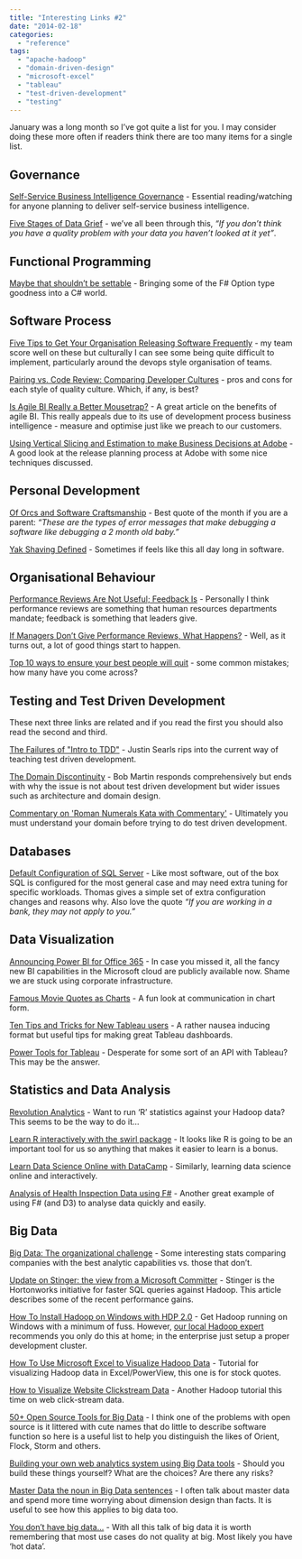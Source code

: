 ```yaml
---
title: "Interesting Links #2"
date: "2014-02-18"
categories: 
  - "reference"
tags: 
  - "apache-hadoop"
  - "domain-driven-design"
  - "microsoft-excel"
  - "tableau"
  - "test-driven-development"
  - "testing"
---
```


January was a long month so I’ve got quite a list for you. I may consider doing these more often if readers think there are too many items for a single list.

## Governance

[Self-Service Business Intelligence Governance](http://channel9.msdn.com/Events/SharePoint-Conference/2012/SPC206) - Essential reading/watching for anyone planning to deliver self-service business intelligence.

[Five Stages of Data Grief](http://theodi.org/blog/five-stages-of-data-grief) - we’ve all been through this, _“If you don’t think you have a quality problem with your data you haven’t looked at it yet”_.

## Functional Programming

[Maybe that shouldn’t be settable](http://lostechies.com/sharoncichelli/2014/01/13/maybe-that-shouldnt-be-settable/) - Bringing some of the F# Option type goodness into a C# world.

## Software Process

[Five Tips to Get Your Organisation Releasing Software Frequently](https://www.simple-talk.com/opinion/opinion-pieces/five-tips-to-get-your-organisation-releasing-software-frequently/) - my team score well on these but culturally I can see some being quite difficult to implement, particularly around the devops style organisation of teams.

[Pairing vs. Code Review: Comparing Developer Cultures](http://phinze.github.io/2013/12/08/pairing-vs-code-review.html) - pros and cons for each style of quality culture. Which, if any, is best?

[Is Agile BI Really a Better Mousetrap?](http://www.b-eye-network.com/view/17177) - A great article on the benefits of agile BI. This really appeals due to its use of development process business intelligence - measure and optimise just like we preach to our customers.

[Using Vertical Slicing and Estimation to make Business Decisions at Adobe](http://www.mountaingoatsoftware.com/blog/using-vertical-slicing-and-estimation-to-make-business-decisions-at-adobe) - A good look at the release planning process at Adobe with some nice techniques discussed.

## Personal Development

[Of Orcs and Software Craftsmanship](http://odetocode.com/blogs/scott/archive/2014/01/27/of-orcs-and-software-craftsmanship.aspx) - Best quote of the month if you are a parent: _“These are the types of error messages that make debugging a software like debugging a 2 month old baby.”_

[Yak Shaving Defined](http://www.hanselman.com/blog/YakShavingDefinedIllGetThatDoneAsSoonAsIShaveThisYak.aspx) - Sometimes if feels like this all day long in software.

## Organisational Behaviour

[Performance Reviews Are Not Useful; Feedback Is](http://www.jrothman.com/blog/mpd/2014/01/performance-reviews-are-not-useful-feedback-is.html) - Personally I think performance reviews are something that human resources departments mandate; feedback is something that leaders give.

[If Managers Don’t Give Performance Reviews, What Happens?](http://www.jrothman.com/blog/mpd/2014/01/if-managers-dont-give-performance-reviews-what-happens.html) - Well, as it turns out, a lot of good things start to happen.

[Top 10 ways to ensure your best people will quit](http://www.ragan.com/Main/Articles/Top_10_ways_to_ensure_your_best_people_will_quit_47779.aspx) - some common mistakes; how many have you come across?

## Testing and Test Driven Development

These next three links are related and if you read the first you should also read the second and third.

[The Failures of "Intro to TDD"](http://blog.testdouble.com/posts/2014-01-25-the-failures-of-intro-to-tdd.html) - Justin Searls rips into the current way of teaching test driven development.

[The Domain Discontinuity](http://blog.8thlight.com/uncle-bob/2014/01/27/TheChickenOrTheRoad.html) - Bob Martin responds comprehensively but ends with why the issue is not about test driven development but wider issues such as architecture and domain design.

[Commentary on 'Roman Numerals Kata with Commentary'](http://fsharpforfunandprofit.com/posts/roman-numeral-kata/) - Ultimately you must understand your domain before trying to do test driven development.

## Databases

[Default Configuration of SQL Server](http://blog.kejser.org/2014/01/15/default-configuration-of-sql-server-and-query-hints/) - Like most software, out of the box SQL is configured for the most general case and may need extra tuning for specific workloads. Thomas gives a simple set of extra configuration changes and reasons why. Also love the quote _“If you are working in a bank, they may not apply to you.”_

## Data Visualization

[Announcing Power BI for Office 365](http://blogs.office.com/2013/07/08/announcing-power-bi-for-office-365/) - In case you missed it, all the fancy new BI capabilities in the Microsoft cloud are publicly available now. Shame we are stuck using corporate infrastructure.

[Famous Movie Quotes as Charts](http://flowingdata.com/famous-movie-quotes-as-charts/) - A fun look at communication in chart form.

[Ten Tips and Tricks for New Tableau users](http://wannabedatarockstar.blogspot.co.uk/2014/01/ten-tips-and-tricks-for-new-tableau.html) - A rather nausea inducing format but useful tips for making great Tableau dashboards.

[Power Tools for Tableau](http://powertoolsfortableau.com/) - Desperate for some sort of an API with Tableau? This may be the answer.

## Statistics and Data Analysis

[Revolution Analytics](http://hortonworks.com/partner/revolution-analytics/) - Want to run ‘R’ statistics against your Hadoop data? This seems to be the way to do it…

[Learn R interactively with the swirl package](http://flowingdata.com/2014/01/29/learn-r-interactively-with-the-swirl-package/) - It looks like R is going to be an important tool for us so anything that makes it easier to learn is a bonus.

[Learn Data Science Online with DataCamp](http://datascience101.wordpress.com/2014/01/16/learn-data-science-online-with-datacamp/) - Similarly, learning data science online and interactively.

[Analysis of Health Inspection Data using F#](http://jamessdixon.wordpress.com/2014/02/11/analysis-of-health-inspection-data-using-f/) - Another great example of using F# (and D3) to analyse data quickly and easily.

## Big Data

[Big Data: The organizational challenge](http://www.microsoft.com/enterprise/it-trends/big-data/articles/Big-Data-The-organizational-challenge.aspx) - Some interesting stats comparing companies with the best analytic capabilities vs. those that don’t.

[Update on Stinger: the view from a Microsoft Committer](http://hortonworks.com/blog/update-stinger-view-microsoft-committer/) - Stinger is the Hortonworks initiative for faster SQL queries against Hadoop. This article describes some of the recent performance gains.

[How To Install Hadoop on Windows with HDP 2.0](http://hortonworks.com/blog/install-hadoop-windows-hortonworks-data-platform-2-0/) - Get Hadoop running on Windows with a minimum of fuss. However, [our local Hadoop expert](https://github.com/harisekhon) recommends you only do this at home; in the enterprise just setup a proper development cluster.

[How To Use Microsoft Excel to Visualize Hadoop Data](http://hortonworks.com/blog/hortonworks-data-platformhdp-microsoft-business-intelligence-better-together/) - Tutorial for visualizing Hadoop data in Excel/PowerView, this one is for stock quotes.

[How to Visualize Website Clickstream Data](http://hortonworks.com/hadoop-tutorial/how-to-visualize-website-clickstream-data) - Another Hadoop tutorial this time on web click-stream data.

[50+ Open Source Tools for Big Data](http://blog.starbridgepartners.com/2014/01/22/50-open-source-tools-for-big-data-see-anything-missing/) - I think one of the problems with open source is it littered with cute names that do little to describe software function so here is a useful list to help you distinguish the likes of Orient, Flock, Storm and others.

[Building your own web analytics system using Big Data tools](http://www.liesdamnedlies.com/2014/02/building-your-own-web-analytics-system-using-big-data-tools.html) - Should you build these things yourself? What are the choices? Are there any risks?

[Master Data the noun in Big Data sentences](http://www.experimentswithdata.com/2014/01/14/master-data-the-noun-in-big-data-sentences/) - I often talk about master data and spend more time worrying about dimension design than facts. It is useful to see how this applies to big data too.

[You don’t have big data…](http://blog.mongohq.com/you-dont-have-big-data/) - With all this talk of big data it is worth remembering that most use cases do not quality at big. Most likely you have ‘hot data’.
